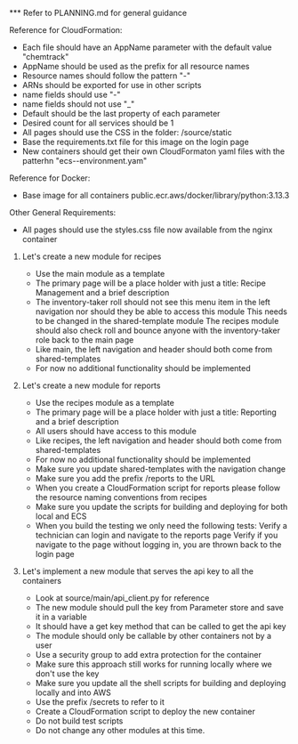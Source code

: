 *** Refer to PLANNING.md for general guidance

Reference for CloudFormation:
- Each file should have an AppName parameter with the default value "chemtrack"
- AppName should be used as the prefix for all resource names
- Resource names should follow the pattern "<appname>-<resource type>"
- ARNs should be exported for use in other scripts
- name fields should use "-"
- name fields should not use "_"
- Default should be the last property of each parameter
- Desired count for all services should be 1
- All pages should use the CSS in the folder: /source/static
- Base the requirements.txt file for this image on the login page
- New containers should get their own CloudFormaton yaml files with the patterhn "ecs-<name>-environment.yam"

Reference for Docker:
- Base image for all containers public.ecr.aws/docker/library/python:3.13.3

Other General Requirements:
- All pages should use the styles.css file now available from the nginx container

1) Let's create a new module for recipes
    - Use the main module as a template
    - The primary page will be a place holder with just a title: Recipe Management and a brief description
    - The inventory-taker roll should not see this menu item in the left navigation nor should they be able to access this module
        This needs to be changed in the shared-template module
        The recipes module should also check roll and bounce anyone with the inventory-taker role back to the main page
    - Like main, the left navigation and header should both come from shared-templates
    - For now no additional functionality should be implemented

2) Let's create a new module for reports
    - Use the recipes module as a template
    - The primary page will be a place holder with just a title: Reporting and a brief description
    - All users should have access to this module
    - Like recipes, the left navigation and header should both come from shared-templates
    - For now no additional functionality should be implemented
    - Make sure you update shared-templates with the navigation change
    - Make sure you add the prefix /reports to the URL
    - When you create a CloudFormation script for reports please follow the resource naming conventions from recipes
    - Make sure you update the scripts for building and deploying for both local and ECS
    - When you build the testing we only need the following tests:
        Verify a technician can login and navigate to the reports page
        Verify if you navigate to the page without logging in, you are thrown back to the login page

3) Let's implement a new module that serves the api key to all the containers
    - Look at source/main/api_client.py for reference
    - The new module should pull the key from Parameter store and save it in a variable
    - It should have a get key method that can be called to get the api key
    - The module should only be callable by other containers not by a user
    - Use a security group to add extra protection for the container
    - Make sure this approach still works for running locally where we don't use the key
    - Make sure you update all the shell scripts for building and deploying locally and into AWS
    - Use the prefix /secrets to refer to it
    - Create a CloudFormation script to deploy the new container
    - Do not build test scripts
    - Do not change any other modules at this time.
